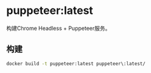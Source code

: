 # puppeteer:latest

构建Chrome Headless + Puppeteer服务。

## 构建
```bash
docker build -t puppeteer:latest puppeteer\:latest/
```